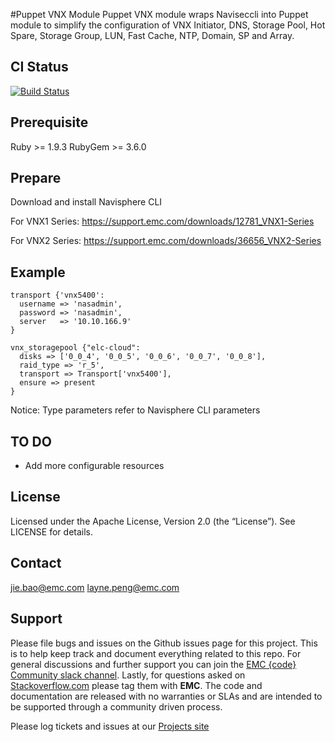 #Puppet VNX Module
Puppet VNX module wraps Naviseccli into Puppet module to simplify the configuration of VNX Initiator, DNS, Storage Pool, Hot Spare, Storage Group, LUN, Fast Cache, NTP, Domain, SP and Array.

CI Status
---------
[![Build Status](https://travis-ci.org/mterzo/puppet-vnx.svg?branch=travis_ci)](https://travis-ci.org/mterzo/puppet-vnx)

Prerequisite
-------
Ruby >= 1.9.3
RubyGem >= 3.6.0

Prepare
-------
Download and install Navisphere CLI

For VNX1 Series: https://support.emc.com/downloads/12781_VNX1-Series

For VNX2 Series: https://support.emc.com/downloads/36656_VNX2-Series

Example
-------
```puppet
transport {'vnx5400':
  username => 'nasadmin',
  password => 'nasadmin',
  server   => '10.10.166.9'
}

vnx_storagepool {"elc-cloud":
  disks => ['0_0_4', '0_0_5', '0_0_6', '0_0_7', '0_0_8'],
  raid_type => 'r_5',
  transport => Transport['vnx5400'],
  ensure => present
}
```
Notice: Type parameters refer to Navisphere CLI parameters


TO DO
-------
* Add more configurable resources


License
-------
Licensed under the Apache License, Version 2.0 (the “License”). See LICENSE for details. 


Contact
-------
jie.bao@emc.com
layne.peng@emc.com


Support
-------
Please file bugs and issues on the Github issues page for this project. This is to help keep track and document everything related to this repo. For general discussions and further support you can join the [EMC {code} Community slack channel](http://community.emccode.com/). Lastly, for questions asked on [Stackoverflow.com](https://stackoverflow.com) please tag them with **EMC**. The code and documentation are released with no warranties or SLAs and are intended to be supported through a community driven process.


Please log tickets and issues at our [Projects site](http://projects.example.com)
